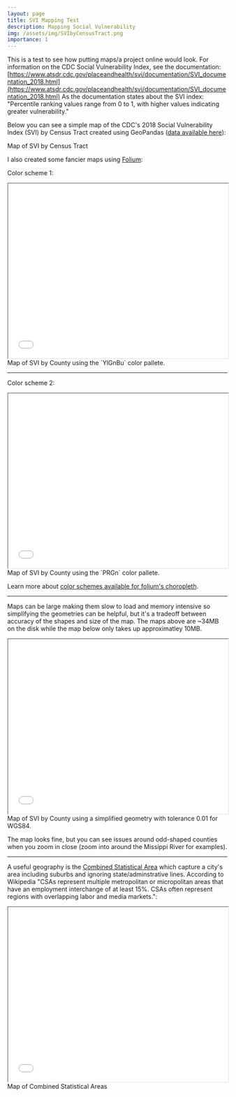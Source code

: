 ```yaml
---
layout: page
title: SVI Mapping Test
description: Mapping Social Vulnerability
img: /assets/img/SVIbyCensusTract.png
importance: 1
---
```


This is a test to see how putting maps/a project online would look. For information on the CDC Social Vulnerability Index, see the documentation: [https://www.atsdr.cdc.gov/placeandhealth/svi/documentation/SVI_documentation_2018.html](https://www.atsdr.cdc.gov/placeandhealth/svi/documentation/SVI_documentation_2018.html) As the documentation states about the SVI index: "Percentile ranking values range from 0 to 1, with higher values indicating greater vulnerability."

Below you can see a simple map of the CDC's 2018 Social Vulnerability Index (SVI) by Census Tract created using GeoPandas ([data available here](https://www.atsdr.cdc.gov/placeandhealth/svi/data_documentation_download.html)):

<div class="row">
    <div class="col-sm mt-3 mt-md-0">
        <img class="img-fluid rounded z-depth-1" src="{{ '/assets/img/SVIbyCensusTract.png' | relative_url }}" alt="" title="SVI by Census Tract"/>
    </div>
</div>
<div class="caption">
    Map of SVI by Census Tract
</div>

I also created some fancier maps using [Folium](https://python-visualization.github.io/folium/modules.html):

Color scheme 1:

<div class="row">
    <iframe src="{{ '/assets/html/maps/SVI2018_US_COUNTY_YlGnBu.html' | relative_url }}"  title="Map1" style="width:100%; height:400px;"></iframe>
</div>
<div class="caption">
    Map of SVI by County using the `YlGnBu` color pallete.
</div>

***

Color scheme 2:

<div class="row">
    <iframe src="{{ '/assets/html/maps/SVI2018_US_COUNTY_PRGn.html' | relative_url }}" title="Map2" style="width:100%; height:400px;"></iframe>
</div>
<div class="caption">
    Map of SVI by County using the `PRGn` color pallete.
</div>

Learn more about [color schemes available for folium's choropleth](https://colorbrewer2.org/).

***

Maps can be large making them slow to load and memory intensive so simplifying the geometries can be helpful, but it's a tradeoff between accuracy of the shapes and size of the map. The maps above are ~34MB on the disk while the map below only takes up approximatley 10MB. 

<div class="row">
    <iframe src="{{ '/assets/html/maps/SVI2018_US_COUNTY_YlGnBu_Tol01.html' | relative_url }}" title="Map2" style="width:100%; height:400px;"></iframe>
</div>
<div class="caption">
    Map of SVI by County using a simplified geometry with tolerance 0.01 for WGS84.
</div>

The map looks fine, but you can see issues around odd-shaped counties when you zoom in close (zoom into around the Missippi River for examples).

***

A useful geography is the [Combined Statistical Area](https://en.wikipedia.org/wiki/Combined_statistical_area) which capture a city's area including suburbs and ignoring state/adminstrative lines. According to Wikipedia "CSAs represent multiple metropolitan or micropolitan areas that have an employment interchange of at least 15%. CSAs often represent regions with overlapping labor and media markets.":

<div class="row">
    <iframe src="{{ '/assets/html/maps/CSA.html' | relative_url }}" title="Map2" style="width:100%; height:400px;"></iframe>
</div>
<div class="caption">
    Map of Combined Statistical Areas
</div>